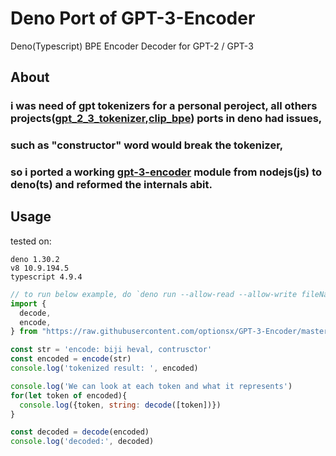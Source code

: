 # Deno Port of GPT-3-Encoder
Deno(Typescript) BPE Encoder Decoder for GPT-2 / GPT-3
## About
### i was need of gpt tokenizers for a personal peroject, all others projects([gpt_2_3_tokenizer](https://deno.land/x/gpt_2_3_tokenizer),[clip_bpe](https://deno.land/x/clip_bpe)) ports in deno had issues,
### such as "constructor" word would break the tokenizer, 
### so i ported a working [gpt-3-encoder](https://www.npmjs.com/package/gpt-3-encoder) module from nodejs(js) to deno(ts) and reformed the internals abit.
## Usage
tested on:
```
deno 1.30.2
v8 10.9.194.5
typescript 4.9.4
```
```js
// to run below example, do `deno run --allow-read --allow-write fileName.ts`
import {
  decode,
  encode,
} from "https://raw.githubusercontent.com/optionsx/GPT-3-Encoder/master/src/mod.ts";

const str = 'encode: biji heval, contrusctor'
const encoded = encode(str)
console.log('tokenized result: ', encoded)

console.log('We can look at each token and what it represents')
for(let token of encoded){
  console.log({token, string: decode([token])})
}

const decoded = decode(encoded)
console.log('decoded:', decoded)

```


